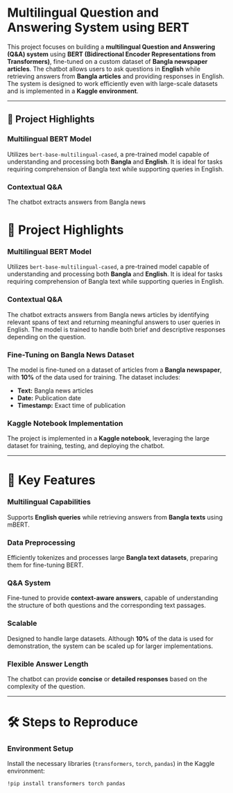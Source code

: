 # Multilingual Question and Answering System using BERT

This project focuses on building a **multilingual Question and Answering (Q&A) system** using **BERT (Bidirectional Encoder Representations from Transformers)**, fine-tuned on a custom dataset of **Bangla newspaper articles**. The chatbot allows users to ask questions in **English** while retrieving answers from **Bangla articles** and providing responses in English. The system is designed to work efficiently even with large-scale datasets and is implemented in a **Kaggle environment**.

---

## 🚀 Project Highlights

### **Multilingual BERT Model**  
Utilizes `bert-base-multilingual-cased`, a pre-trained model capable of understanding and processing both **Bangla** and **English**. It is ideal for tasks requiring comprehension of Bangla text while supporting queries in English.

### **Contextual Q&A**  
The chatbot extracts answers from Bangla news


# 🚀 Project Highlights

### **Multilingual BERT Model**  
Utilizes `bert-base-multilingual-cased`, a pre-trained model capable of understanding and processing both **Bangla** and **English**. It is ideal for tasks requiring comprehension of Bangla text while supporting queries in English.

### **Contextual Q&A**  
The chatbot extracts answers from Bangla news articles by identifying relevant spans of text and returning meaningful answers to user queries in English. The model is trained to handle both brief and descriptive responses depending on the question.

### **Fine-Tuning on Bangla News Dataset**  
The model is fine-tuned on a dataset of articles from a **Bangla newspaper**, with **10%** of the data used for training. The dataset includes:
- **Text:** Bangla news articles
- **Date:** Publication date
- **Timestamp:** Exact time of publication

### **Kaggle Notebook Implementation**  
The project is implemented in a **Kaggle notebook**, leveraging the large dataset for training, testing, and deploying the chatbot.

---

# 🔑 Key Features

### **Multilingual Capabilities**  
Supports **English queries** while retrieving answers from **Bangla texts** using mBERT.

### **Data Preprocessing**  
Efficiently tokenizes and processes large **Bangla text datasets**, preparing them for fine-tuning BERT.

### **Q&A System**  
Fine-tuned to provide **context-aware answers**, capable of understanding the structure of both questions and the corresponding text passages.

### **Scalable**  
Designed to handle large datasets. Although **10%** of the data is used for demonstration, the system can be scaled up for larger implementations.

### **Flexible Answer Length**  
The chatbot can provide **concise** or **detailed responses** based on the complexity of the question.

---

# 🛠️ Steps to Reproduce

### **Environment Setup**  
Install the necessary libraries (`transformers`, `torch`, `pandas`) in the Kaggle environment:
```bash
!pip install transformers torch pandas
